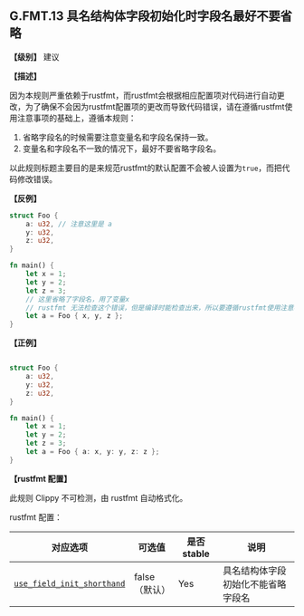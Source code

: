 ## G.FMT.13  具名结构体字段初始化时字段名最好不要省略

**【级别】** 建议

**【描述】**

因为本规则严重依赖于rustfmt，而rustfmt会根据相应配置项对代码进行自动更改，为了确保不会因为rustfmt配置项的更改而导致代码错误，请在遵循rustfmt使用注意事项的基础上，遵循本规则：

1. 省略字段名的时候需要注意变量名和字段名保持一致。
2. 变量名和字段名不一致的情况下，最好不要省略字段名。

以此规则标题主要目的是来规范rustfmt的默认配置不会被人设置为`true`，而把代码修改错误。


**【反例】**

```rust
struct Foo {
    a: u32, // 注意这里是 a
    y: u32,
    z: u32,
}

fn main() {
    let x = 1;
    let y = 2;
    let z = 3;
    // 这里省略了字段名，用了变量x
    // rustfmt 无法检查这个错误，但是编译时能检查出来，所以要遵循rustfmt使用注意事项就不会出问题
    let a = Foo { x, y, z };
}
```

**【正例】**

```rust

struct Foo {
    a: u32,
    y: u32,
    z: u32,
}

fn main() {
    let x = 1;
    let y = 2;
    let z = 3;
    let a = Foo { a: x, y: y, z: z };
}
```

**【rustfmt 配置】**

此规则 Clippy 不可检测，由 rustfmt 自动格式化。

rustfmt 配置：

| 对应选项 | 可选值 | 是否 stable | 说明 |
| ------ | ---- | ---- | ---- | 
| [`use_field_init_shorthand`](https://rust-lang.github.io/rustfmt/?#use_field_init_shorthand) | false（默认） | Yes |具名结构体字段初始化不能省略字段名|

